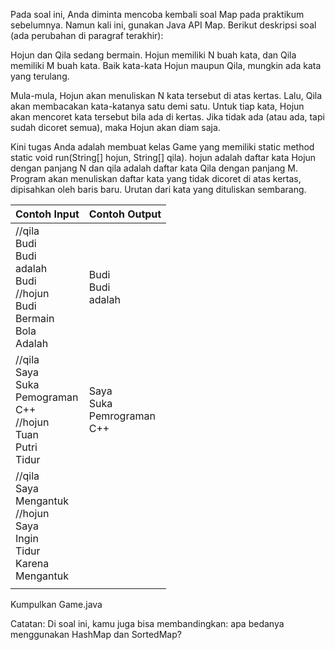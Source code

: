 Pada soal ini, Anda diminta mencoba kembali soal Map pada praktikum sebelumnya. Namun kali ini, gunakan Java API Map. Berikut deskripsi soal (ada perubahan di paragraf terakhir):

Hojun dan Qila sedang bermain. Hojun memiliki N buah kata, dan Qila memiliki M buah kata. Baik kata-kata Hojun maupun Qila, mungkin ada kata yang terulang.

Mula-mula, Hojun akan menuliskan N kata tersebut di atas kertas. Lalu, Qila akan membacakan kata-katanya satu demi satu. Untuk tiap kata, Hojun akan mencoret kata tersebut bila ada di kertas. Jika tidak ada (atau ada, tapi sudah dicoret semua), maka Hojun akan diam saja.

Kini tugas Anda adalah membuat kelas Game yang memiliki static method static void run(String[] hojun, String[] qila). hojun adalah daftar kata Hojun dengan panjang N dan qila adalah daftar kata Qila dengan panjang M. Program akan menuliskan daftar kata yang tidak dicoret di atas kertas, dipisahkan oleh baris baru. Urutan dari kata yang dituliskan sembarang.

|Contoh Input|Contoh Output|
|------------|-------------|
|//qila<br>Budi<br>Budi<br>adalah<br>Budi<br>//hojun<br>Budi<br>Bermain<br>Bola<br>Adalah|Budi<br>Budi<br>adalah|
|//qila<br>Saya<br>Suka<br>Pemograman<br>C++<br>//hojun<br>Tuan<br>Putri<br>Tidur|Saya<br>Suka<br>Pemrograman<br>C++|
|//qila<br>Saya<br>Mengantuk<br>//hojun<br>Saya<br>Ingin<br>Tidur<br>Karena<br>Mengantuk
||

Kumpulkan Game.java

Catatan: Di soal ini, kamu juga bisa membandingkan: apa bedanya menggunakan HashMap dan SortedMap?
